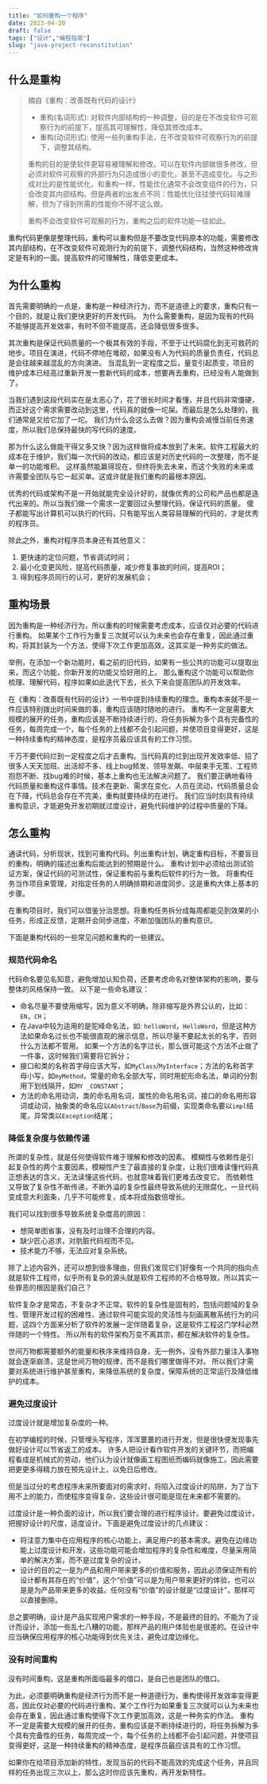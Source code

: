 ```yaml
---
title: "如何重构一个程序"
date: 2023-04-20
draft: false
tags: ["设计","编程指南"]
slug: "java-project-reconstitution"
---
```


## 什么是重构
> 摘自《重构：改善既有代码的设计》
> - 重构(名词形式): 对软件内部结构的一种调整，目的是在不改变软件可观察行为的前提下，提高其可理解性，降低其修改成本。
> - 重构(动词形式): 使用一些列重构手法，在不改变软件可观察行为的前提下，调整其结构。
>
> 重构的目的是使软件更容易被理解和修改。可以在软件内部做很多修改，但必须对软件可观察的外部行为只造成很小的变化，甚至不造成变化。与之形成对比的是性能优化，和重构一样，性能优化通常不会改变组件的行为，只会改变其内部结构。但是两者的出发点不同：性能优化往往使代码较难理解，但为了得到所需的性能你不得不这么做。
>
> 重构不会改变软件可观察的行为，重构之后的软件功能一往如此。

重构代码更像是整理代码，重构可以重构但是不要改变代码原本的功能，需要修改其内部结构，在不改变软件可观测行为的前提下，调整代码结构，当然这种修改肯定是有利的一面。提高软件的可理解性，降低变更成本。

## 为什么重构
首先需要明确的一点是，重构是一种经济行为，而不是道德上的要求，重构只有一个目的，就是让我们更快更好的开发代码。
为什么需要重构，是因为现有的代码不能够提高开发效率，有时不但不能提高，还会降低很多很多。

其次重构是保证代码质量的一个极其有效的手段，不至于让代码腐化到无可救药的地步。项目在演进，代码不停地在堆砌，如果没有人为代码的质量负责任，代码总是会往越来越混乱的方向演进。
当混乱到一定程度之后，量变引起质变，项目的维护成本已经高过重新开发一套新代码的成本，想要再去重构，已经没有人能做到了。

当我们遇到这段代码实在是太恶心了，花了很长时间才看懂，并且代码非常僵硬，而正好这个需求需要改动到这里，代码真的就像一坨屎。而最后是怎么处理的，我们通常是又给它加了一坨。
我们为什么会这么去做？因为重构会减慢当前任务速度，所以我们总保持最快的写代码的速度。

那为什么这么做能干得又多又快？因为这样做将成本放到了未来。软件工程最大的成本在于维护，我们每一次代码的改动，都应该是对历史代码的一次整理，而不是单一的功能堆积。
这样虽然能赢得现在，但终将失去未来，而这个失败的未来或许需要全团队与它一起买单。这或许就是我们重构的最根本原因。

优秀的代码或架构不是一开始就能完全设计好的，就像优秀的公司和产品也都是迭代出来的。所以当我们做一个需求一定要回过头整理代码，保证代码的质量。
傻子都能写出计算机可以执行的代码，只有能写出人类容易理解的代码的，才是优秀的程序员。

除此之外，重构对程序员本身还有其他意义：
1. 更快速的定位问题，节省调试时间；
2. 最小化变更风险，提高代码质量，减少修复事故的时间，提高ROI；
3. 得到程序员同行的认可，更好的发展机会；

## 重构场景
因为重构是一种经济行为，所以重构的时候需要考虑成本，应该仅对必要的代码进行重构。
如果某个工作行为重复三次就可以认为未来也会存在重复，因此通过重构，将其封装为一个方法，使得下次工作更加高效，这其实是一种务实的做法。

举例，在添加一个新功能时，看之前的旧代码，如果有一些公共的功能可以提取出来，而这个功能，你新开发的功能又恰好用的上。
那么重构这个功能可以帮助你梳理、理解代码，程序如果如此迭代下去，长久下来会提高团队的开发效率。

在《重构：改善既有代码的设计》一书中提到持续重构的理念。重构本来就不是一件应该特别拨出时间来做的事，重构应该随时随地的进行。
重构不一定是需要大规模的展开的任务，重构应该是不断持续进行的，将任务拆解为多个具有完备性的任务，每周完成一个，每个任务的上线都不会引起问题，并使项目变得更好，这是一种持续重构的精神态度，是程序员最应该具有的工作习惯。

千万不要代码烂到一定程度之后才去重构。当代码真的烂到出现开发效率低、招了很多人天天加班、出活却不多、线上bug频发、领导发飙、中层束手无策、工程师抱怨不断、找bug难的时候，基本上重构也无法解决问题了。
我们要正确地看待代码质量和重构这件事情。技术在更新、需求在变化、人员在流动，代码质量总会在下降，代码总会存在不完美，重构就要持续的在进行。
我们应当时刻具有持续重构意识，才能避免开发初期就过度设计，避免代码维护的过程中质量的下降。

## 怎么重构
通读代码，分析现状，找到可重构代码。列出重构计划，确定重构目标，不要盲目的重构，明确的描述出重构后能达到的预期是什么。
重构计划中必须给出测试验证方案，保证代码的可测试性，保证重构前与重构后软件的行为一致。
将重构任务当作项目来管理，对指定任务的人明确排期和进度同步。这是重构大体上基本的步骤。

在重构项目时，我们可以借鉴分治思想。将重构任务拆分成每周都能见到效果的小任务，形成正反馈，定期开会同步进度，不断加强团队的重构意识。

下面是重构代码的一些常见问题和重构的一些建议。

### 规范代码命名
代码命名要见名知意，避免增加认知负荷，还要考虑命名对整体架构的影响，要与整体的风格保持一致。
以下是一些命名建议：
- 命名尽量不要使用缩写，因为意义不明确，除非缩写是外界公认的，比如：`EN`，`CH`；
- 在Java中较为适用的是驼峰命名法，如: `helloWord`，`HelloWord`，但是这种方法如果命名过长也不能很直观的展示信息，所以尽量不要起太长的名字，否则什么方法都不管用。
  如果一个方法的名字过长，那么很可能这个方法不止做了一件事，这时候我们需要将它拆分；
- 接口和类的名称首字母应该大写，如`MyClass`/`MyInterface`；方法的名称首字母小写，如`myMethod`，常量的命名全部大写，同时用蛇形命名法，单词的分割用下划线隔开，如`MY _CONSTANT`；
- 方法的命名用动词，类的命名用名词，属性的命名用名词，接口的命名用形容词或动词，抽象类的命名应以`Abstract`/`Base`为前缀，实现类命名要以`impl`结尾，异常类以`Exception`结尾；

### 降低复杂度与依赖传递
所谓的复杂性，就是任何使得软件难于理解和修改的因素。
模糊性与依赖性是引起复杂性的两个主要因素，模糊性产生了最直接的复杂度，让我们很难读懂代码真正想表达的含义，无法读懂这些代码，也就意味着我们更难去改变它。
而依赖性又导致了复杂性不断传递，不断外溢的复杂性最终导致系统的无限腐化，一旦代码变成意大利面条，几乎不可能修复，成本将成指数倍增长。

我们可以找到很多导致系统复杂度高的原因：
- 想简单图省事，没有及时治理不合理的内容。
- 缺少匠心追求，对肮脏代码视而不见。
- 技术能力不够，无法应对复杂系统。

除了上述内容外，还可以想到很多理由，但我们发现它们好像有一个共同的指向点就是软件工程师，似乎所有复杂的源头就是软件工程师的不合格导致，所以其实一些罪恶的根因是我们自己？

软件复杂才是常态，不复杂才不正常。软件的复杂性是固有的，包括问题域的复杂性、管理开发过程的困难性、通过软件可能实现的灵活性与刻画离散系统行为的问题，这四个方面来分析了软件的发展一定伴随着复杂，这是软件工程这门学科必然伴随的一个特性。
所以所有的软件架构万变不离其宗，都在解决软件的复杂性。

世间万物都需要额外的能量和秩序来维持自身，无一例外。没有外部力量注入事物就会逐渐崩溃，这是世间万物的规律，而不是我们哪里做得不对。
所以我们才需要对系统进行维护甚至重构，来降低系统的复杂度，保障系统的正常运行及降低维护的成本。

### 避免过度设计
过度设计就是增加复杂度的一种。

在初学编程的时候，只管埋头写程序，浑浑噩噩的进行开发，但是很快便发现事先做好设计可以节省返工的成本。
许多人把设计看作软件开发的关键环节，而把编程看成是机械式的劳动，他们认为设计就像画工程图纸而编码就像施工。因此需要把更更多得精力放在预先设计上，以免日后修改。

但是当过分的考虑程序未来所要面对的需求时，将陷入过度设计的陷阱，为了当下用不上的能力，而使程序变得复杂，这些设计很可能是现在未来都不需要的。

过度设计是一种负面的设计，所以我们要合理的进行程序设计。要避免过度设计，把握好设计的尺度，适度设计。下面是避免过度设计的几点建议：
- 将注意力集中在应用程序的核心功能上，满足用户的基本需求。避免在边缘功能上过度设计和开发，这些功能可能会增加程序的复杂性和难度，尽量采用简单的解决方案，而不是过度复杂的设计。
- 设计的目的之一是为产品和用户带来更多的价值和服务，因此必须保证所有的设计都有其存在的“价值”，这个“价值”可以是为用户带来更好的体验，也可以是是为产品带来更多的收益。任何没有“价值”的设计就是“过度设计”，那样可以直接删除。

总之要明确，设计是产品实现用户需求的一种手段，不是最终的目的。不能为了设计而设计，添加一些乱七八糟的功能，那样产品的用户体验也是很差的。在设计中应当确保应用程序的核心功能得到优先关注，避免过度边缘化。

### 没有时间重构
没有时间重构，这是重构所面临最多的借口，是自己也是团队的借口。

为此，必须要明确重构是经济行为而不是一种道德行为，重构使得开发效率变得更高，因此仅对必要的代码进行重构，某个工作行为如果重复三次就可以认为未来也会存在重复，因此通过重构使得下次工作更加高效，这是一种务实的作法。
重构不一定是需要大规模的展开的任务，重构应该是不断持续进行的，将任务拆解为多个具有完备性的任务，每周完成一个，每个任务的上线都不会引起问题，并使项目变得更好，这是一种持续重构的精神态度，是程序员最应该具有的工作习惯。

如果你在给项目添加新的特性，发现当前的代码不能高效的完成这个任务，并且同样的任务出现三次以上，那么这时你应该先重构，再开发新特性。
